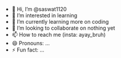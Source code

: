 - 👋 Hi, I’m @saswat1120
- 👀 I’m interested in learning
- 🌱 I’m currently learning more on coding
- 💞️ I’m looking to collaborate on nothing yet
- 📫 How to reach me (insta: ayay_bruh)
- 😄 Pronouns: ...
- ⚡ Fun fact: ...

<!---
saswat1120/saswat1120 is a ✨ special ✨ repository because its `README.md` (this file) appears on your GitHub profile.
You can click the Preview link to take a look at your changes.
--->
